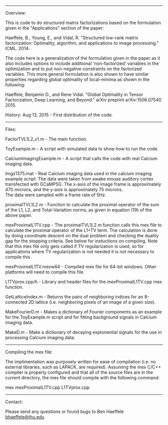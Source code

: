 ***************************************************************************

Overview:

This is code to do structured matrix factorizations based on the
formulation given in the "Applications" section of the paper:

Haeffele, B., Young, E., and Vidal, R. "Structured low-rank matrix 
factorization: Optimality, algorithm, and applications to image 
processing." ICML. 2014.

The code here is a generalization of the formulation given in the
paper as it also includes options to include additional 'non-factorized'
variables in the optimization and to put non-negative constraints on the 
factorized variables.  This more general formulation is also shown to have 
similar properties regarding global optimality of local-minima as shown in 
the following:

Haeffele, Benjamin D., and Rene Vidal. "Global Optimality in Tensor 
Factorization, Deep Learning, and Beyond." arXiv preprint arXiv:1506.07540
2015.

History:
    Aug 13, 2015 - First distribution of the code.

***************************************************************************

Files:

FactorTVL1L2_v1.m - The main function.

ToyExample.m - A script with simulated data to show how to run the code.

CalciumImagingExample.m - A script that calls the code with real Calcium 
    imaging data.

Imgs1375.mat - Real Calcium imaging data used in the calcium imaging 
    example script. The data were taken from awake mouse auditory cortex 
    transfected with GCaMP5G.  The x-axis of the image frame is 
    approximately 470 microns, and the y-axis is approximately 75 microns.  
    The data were sampled with a frame rate of 5Hz.

proximalTVL1L2.m - Function to calculate the proximal operator of the sum
    of the L1, L2, and Total-Variation norms, as given in equation (19) of
    the above paper.

mexProximalL1TV.cpp - The proximalTVL1L2.m function calls this mex file to 
    calculate the proximal operator of the L1+TV term.  The calculation is
    done by doing coordinate descent on the dual problem and checking the
    duality gap for the stopping criteria.  See below for instuctions on
    compiling.  Note that this mex file only gets called if TV 
    regularization is used, so for applications where TV 
    regularization is not needed it is not necessary to compile this.

mexProximalL1TV.mexw64 - Compiled mex file for 64-bit windows.  Other 
    platforms will need to compile this file.

L1TVprox.cpp/h - Library and header files for the mexProximalL1TV.cpp mex
    function.

GetLatticeIndex.m - Returns the pairs of neighboring indices for an
    8-connected 2D lattice (i.e. neighboring pixels of an image of a 
    given size).

MakeFourierD.m - Makes a dictionary of Fourier components as an example for
    the ToyExample.m script and for fitting background signals in Calcium
    imaging data.

MakeD.m - Make a dictionary of decaying explonential signals for the use in
    processing Calcium imaging data.
***************************************************************************

Compiling the mex file:

The implimentation was purposely written for ease of compilation (i.e. no 
external libraries, such as LAPACK, are required).  Assuming the mex C/C++
compiler is properly configured and that all of the source files are in the
current directory, the mex file should compile with the following command:

mex mexProximalL1TV.cpp L1TVprox.cpp
***************************************************************************

Contact:

Please send any questions or found bugs to Ben Haeffele
bhaeffele@jhu.edu
